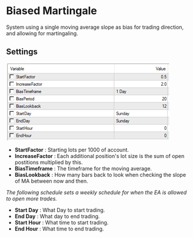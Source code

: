 # Biased Martingale

System using a single moving average slope as bias for trading direction, and allowing for martingaling.

## Settings

![Screenshot of settings](README%20images/Biased%20Martingale%20Settings.png)

* **StartFactor** : Starting lots per 1000 of account.
* **IncreaseFactor** : Each additional position's lot size is the sum of open postitions multiplied by this.
* **BiasTimeframe** : The timeframe for the moving average.
* **BiasLookback** : How many bars back to look when checking the slope of MA between now and then.

*The following schedule sets a weekly schedule for when the EA is allowed to open more trades.*

* **Start Day** : What Day to start trading.
* **End Day** : What day to end trading.
* **Start Hour** : What time to start trading.
* **End Hour** : What time to end trading.